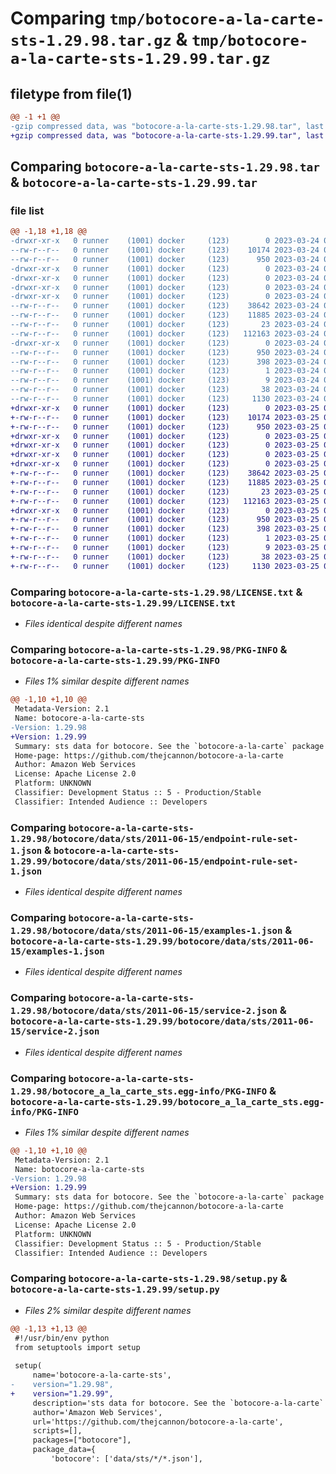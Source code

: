 # Comparing `tmp/botocore-a-la-carte-sts-1.29.98.tar.gz` & `tmp/botocore-a-la-carte-sts-1.29.99.tar.gz`

## filetype from file(1)

```diff
@@ -1 +1 @@
-gzip compressed data, was "botocore-a-la-carte-sts-1.29.98.tar", last modified: Fri Mar 24 01:24:41 2023, max compression
+gzip compressed data, was "botocore-a-la-carte-sts-1.29.99.tar", last modified: Sat Mar 25 01:23:09 2023, max compression
```

## Comparing `botocore-a-la-carte-sts-1.29.98.tar` & `botocore-a-la-carte-sts-1.29.99.tar`

### file list

```diff
@@ -1,18 +1,18 @@
-drwxr-xr-x   0 runner    (1001) docker     (123)        0 2023-03-24 01:24:41.150152 botocore-a-la-carte-sts-1.29.98/
--rw-r--r--   0 runner    (1001) docker     (123)    10174 2023-03-24 01:24:40.000000 botocore-a-la-carte-sts-1.29.98/LICENSE.txt
--rw-r--r--   0 runner    (1001) docker     (123)      950 2023-03-24 01:24:41.150152 botocore-a-la-carte-sts-1.29.98/PKG-INFO
-drwxr-xr-x   0 runner    (1001) docker     (123)        0 2023-03-24 01:24:41.150152 botocore-a-la-carte-sts-1.29.98/botocore/
-drwxr-xr-x   0 runner    (1001) docker     (123)        0 2023-03-24 01:24:41.150152 botocore-a-la-carte-sts-1.29.98/botocore/data/
-drwxr-xr-x   0 runner    (1001) docker     (123)        0 2023-03-24 01:24:41.150152 botocore-a-la-carte-sts-1.29.98/botocore/data/sts/
-drwxr-xr-x   0 runner    (1001) docker     (123)        0 2023-03-24 01:24:41.150152 botocore-a-la-carte-sts-1.29.98/botocore/data/sts/2011-06-15/
--rw-r--r--   0 runner    (1001) docker     (123)    38642 2023-03-24 01:23:57.000000 botocore-a-la-carte-sts-1.29.98/botocore/data/sts/2011-06-15/endpoint-rule-set-1.json
--rw-r--r--   0 runner    (1001) docker     (123)    11885 2023-03-24 01:23:57.000000 botocore-a-la-carte-sts-1.29.98/botocore/data/sts/2011-06-15/examples-1.json
--rw-r--r--   0 runner    (1001) docker     (123)       23 2023-03-24 01:23:57.000000 botocore-a-la-carte-sts-1.29.98/botocore/data/sts/2011-06-15/paginators-1.json
--rw-r--r--   0 runner    (1001) docker     (123)   112163 2023-03-24 01:23:57.000000 botocore-a-la-carte-sts-1.29.98/botocore/data/sts/2011-06-15/service-2.json
-drwxr-xr-x   0 runner    (1001) docker     (123)        0 2023-03-24 01:24:41.150152 botocore-a-la-carte-sts-1.29.98/botocore_a_la_carte_sts.egg-info/
--rw-r--r--   0 runner    (1001) docker     (123)      950 2023-03-24 01:24:41.000000 botocore-a-la-carte-sts-1.29.98/botocore_a_la_carte_sts.egg-info/PKG-INFO
--rw-r--r--   0 runner    (1001) docker     (123)      398 2023-03-24 01:24:41.000000 botocore-a-la-carte-sts-1.29.98/botocore_a_la_carte_sts.egg-info/SOURCES.txt
--rw-r--r--   0 runner    (1001) docker     (123)        1 2023-03-24 01:24:41.000000 botocore-a-la-carte-sts-1.29.98/botocore_a_la_carte_sts.egg-info/dependency_links.txt
--rw-r--r--   0 runner    (1001) docker     (123)        9 2023-03-24 01:24:41.000000 botocore-a-la-carte-sts-1.29.98/botocore_a_la_carte_sts.egg-info/top_level.txt
--rw-r--r--   0 runner    (1001) docker     (123)       38 2023-03-24 01:24:41.150152 botocore-a-la-carte-sts-1.29.98/setup.cfg
--rw-r--r--   0 runner    (1001) docker     (123)     1130 2023-03-24 01:24:40.000000 botocore-a-la-carte-sts-1.29.98/setup.py
+drwxr-xr-x   0 runner    (1001) docker     (123)        0 2023-03-25 01:23:09.481133 botocore-a-la-carte-sts-1.29.99/
+-rw-r--r--   0 runner    (1001) docker     (123)    10174 2023-03-25 01:23:09.000000 botocore-a-la-carte-sts-1.29.99/LICENSE.txt
+-rw-r--r--   0 runner    (1001) docker     (123)      950 2023-03-25 01:23:09.481133 botocore-a-la-carte-sts-1.29.99/PKG-INFO
+drwxr-xr-x   0 runner    (1001) docker     (123)        0 2023-03-25 01:23:09.477132 botocore-a-la-carte-sts-1.29.99/botocore/
+drwxr-xr-x   0 runner    (1001) docker     (123)        0 2023-03-25 01:23:09.477132 botocore-a-la-carte-sts-1.29.99/botocore/data/
+drwxr-xr-x   0 runner    (1001) docker     (123)        0 2023-03-25 01:23:09.477132 botocore-a-la-carte-sts-1.29.99/botocore/data/sts/
+drwxr-xr-x   0 runner    (1001) docker     (123)        0 2023-03-25 01:23:09.477132 botocore-a-la-carte-sts-1.29.99/botocore/data/sts/2011-06-15/
+-rw-r--r--   0 runner    (1001) docker     (123)    38642 2023-03-25 01:22:12.000000 botocore-a-la-carte-sts-1.29.99/botocore/data/sts/2011-06-15/endpoint-rule-set-1.json
+-rw-r--r--   0 runner    (1001) docker     (123)    11885 2023-03-25 01:22:12.000000 botocore-a-la-carte-sts-1.29.99/botocore/data/sts/2011-06-15/examples-1.json
+-rw-r--r--   0 runner    (1001) docker     (123)       23 2023-03-25 01:22:12.000000 botocore-a-la-carte-sts-1.29.99/botocore/data/sts/2011-06-15/paginators-1.json
+-rw-r--r--   0 runner    (1001) docker     (123)   112163 2023-03-25 01:22:12.000000 botocore-a-la-carte-sts-1.29.99/botocore/data/sts/2011-06-15/service-2.json
+drwxr-xr-x   0 runner    (1001) docker     (123)        0 2023-03-25 01:23:09.481133 botocore-a-la-carte-sts-1.29.99/botocore_a_la_carte_sts.egg-info/
+-rw-r--r--   0 runner    (1001) docker     (123)      950 2023-03-25 01:23:09.000000 botocore-a-la-carte-sts-1.29.99/botocore_a_la_carte_sts.egg-info/PKG-INFO
+-rw-r--r--   0 runner    (1001) docker     (123)      398 2023-03-25 01:23:09.000000 botocore-a-la-carte-sts-1.29.99/botocore_a_la_carte_sts.egg-info/SOURCES.txt
+-rw-r--r--   0 runner    (1001) docker     (123)        1 2023-03-25 01:23:09.000000 botocore-a-la-carte-sts-1.29.99/botocore_a_la_carte_sts.egg-info/dependency_links.txt
+-rw-r--r--   0 runner    (1001) docker     (123)        9 2023-03-25 01:23:09.000000 botocore-a-la-carte-sts-1.29.99/botocore_a_la_carte_sts.egg-info/top_level.txt
+-rw-r--r--   0 runner    (1001) docker     (123)       38 2023-03-25 01:23:09.481133 botocore-a-la-carte-sts-1.29.99/setup.cfg
+-rw-r--r--   0 runner    (1001) docker     (123)     1130 2023-03-25 01:23:09.000000 botocore-a-la-carte-sts-1.29.99/setup.py
```

### Comparing `botocore-a-la-carte-sts-1.29.98/LICENSE.txt` & `botocore-a-la-carte-sts-1.29.99/LICENSE.txt`

 * *Files identical despite different names*

### Comparing `botocore-a-la-carte-sts-1.29.98/PKG-INFO` & `botocore-a-la-carte-sts-1.29.99/PKG-INFO`

 * *Files 1% similar despite different names*

```diff
@@ -1,10 +1,10 @@
 Metadata-Version: 2.1
 Name: botocore-a-la-carte-sts
-Version: 1.29.98
+Version: 1.29.99
 Summary: sts data for botocore. See the `botocore-a-la-carte` package for more info.
 Home-page: https://github.com/thejcannon/botocore-a-la-carte
 Author: Amazon Web Services
 License: Apache License 2.0
 Platform: UNKNOWN
 Classifier: Development Status :: 5 - Production/Stable
 Classifier: Intended Audience :: Developers
```

### Comparing `botocore-a-la-carte-sts-1.29.98/botocore/data/sts/2011-06-15/endpoint-rule-set-1.json` & `botocore-a-la-carte-sts-1.29.99/botocore/data/sts/2011-06-15/endpoint-rule-set-1.json`

 * *Files identical despite different names*

### Comparing `botocore-a-la-carte-sts-1.29.98/botocore/data/sts/2011-06-15/examples-1.json` & `botocore-a-la-carte-sts-1.29.99/botocore/data/sts/2011-06-15/examples-1.json`

 * *Files identical despite different names*

### Comparing `botocore-a-la-carte-sts-1.29.98/botocore/data/sts/2011-06-15/service-2.json` & `botocore-a-la-carte-sts-1.29.99/botocore/data/sts/2011-06-15/service-2.json`

 * *Files identical despite different names*

### Comparing `botocore-a-la-carte-sts-1.29.98/botocore_a_la_carte_sts.egg-info/PKG-INFO` & `botocore-a-la-carte-sts-1.29.99/botocore_a_la_carte_sts.egg-info/PKG-INFO`

 * *Files 1% similar despite different names*

```diff
@@ -1,10 +1,10 @@
 Metadata-Version: 2.1
 Name: botocore-a-la-carte-sts
-Version: 1.29.98
+Version: 1.29.99
 Summary: sts data for botocore. See the `botocore-a-la-carte` package for more info.
 Home-page: https://github.com/thejcannon/botocore-a-la-carte
 Author: Amazon Web Services
 License: Apache License 2.0
 Platform: UNKNOWN
 Classifier: Development Status :: 5 - Production/Stable
 Classifier: Intended Audience :: Developers
```

### Comparing `botocore-a-la-carte-sts-1.29.98/setup.py` & `botocore-a-la-carte-sts-1.29.99/setup.py`

 * *Files 2% similar despite different names*

```diff
@@ -1,13 +1,13 @@
 #!/usr/bin/env python
 from setuptools import setup
 
 setup(
     name='botocore-a-la-carte-sts',
-    version="1.29.98",
+    version="1.29.99",
     description='sts data for botocore. See the `botocore-a-la-carte` package for more info.',
     author='Amazon Web Services',
     url='https://github.com/thejcannon/botocore-a-la-carte',
     scripts=[],
     packages=["botocore"],
     package_data={
         'botocore': ['data/sts/*/*.json'],
```

